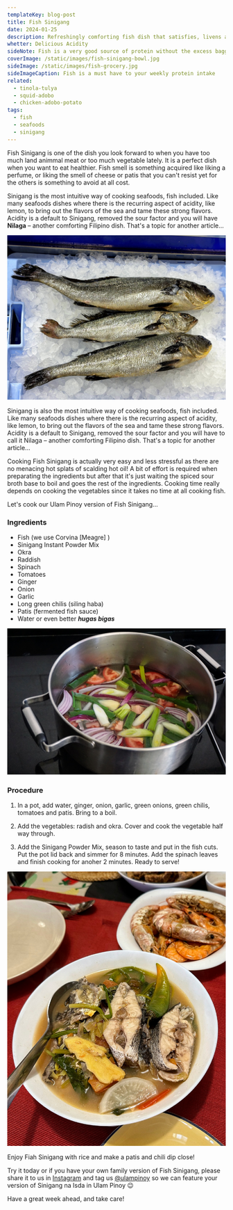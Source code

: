 ```yaml
---
templateKey: blog-post
title: Fish Sinigang
date: 2024-01-25
description: Refreshingly comforting fish dish that satisfies, livens and nourishes your spirit
whetter: Delicious Acidity
sideNote: Fish is a very good source of protein without the excess baggage of other animal meat protein
coverImage: /static/images/fish-sinigang-bowl.jpg
sideImage: /static/images/fish-grocery.jpg
sideImageCaption: Fish is a must have to your weekly protein intake 
related: 
  - tinola-tulya
  - squid-adobo
  - chicken-adobo-potato
tags:
  - fish
  - seafoods
  - sinigang
---
```


Fish Sinigang is one of the dish you look forward to when you have too much land animmal meat or too much vegetable lately. It is a perfect dish when you want to eat healthier. Fish smell is something acquired like liking a perfume, or liking the smell of cheese or patis that you can't resist yet for the others is something to avoid at all cost.

Sinigang is the most intuitive way of cooking seafoods, fish included. Like many seafoods dishes where there is the recurring aspect of acidity, like lemon, to bring out the flavors of the sea and tame these strong flavors. Acidity is a default to Sinigang, removed the sour factor and you will have **Nilaga** – another comforting Filipino dish. That's a topic for another article...

![Cooking Pinakbet in a wok](/static/images/fish-corvina.jpg)

Sinigang is also the most intuitive way of cooking seafoods, fish included. Like many seafoods dishes where there is the recurring aspect of acidity, like lemon, to bring out the flavors of the sea and tame these strong flavors. Acidity is a default to Sinigang, removed the sour factor and you will have to call it Nilaga – another comforting Filipino dish. That's a topic for another article...

Cooking Fish Sinigang is actually very easy and less stressful as there are no menacing hot splats of scalding hot oil! A bit of effort is required when preparating the ingredients but after that it's just waiting the spiced sour broth base to boil and goes the rest of the ingredients. Cooking time really depends on cooking the vegetables since it takes no time at all cooking fish.

Let's cook our Ulam Pinoy version of Fish Sinigang...

### Ingredients

- Fish (we use Corvina [Meagre] )
- Sinigang Instant Powder Mix
- Okra
- Raddish
- Spinach
- Tomatoes
- Ginger
- Onion
- Garlic
- Long green chilis (siling haba)
- Patis (fermented fish sauce)
- Water or even better ***hugas bigas***

![Sinigang base ingredients in a pot](/static/images/sinigang-base-pot.jpg)

### Procedure

1. In a pot, add water, ginger, onion, garlic, green onions, green chilis, tomatoes and patis. Bring to a boil.

2. Add the vegetables: radish and okra. Cover and cook the vegetable half way through.

3. Add the Sinigang Powder Mix, season to taste and put in the fish cuts. Put the pot lid back and simmer for 8 minutes. Add the spinach leaves and finish cooking for anoher 2 minutes. Ready to serve!

![Sinigang na Isda served in a serving dish](/static/images/sinigang-served.jpg)

Enjoy Fiah Sinigang with rice and make a patis and chili dip close!

Try it today or if you have your own family version of Fish Sinigang, please share it to us in [Instagram](https://www.instagram.com/ulampinoy/) and tag us [@ulampinoy](https://www.instagram.com/ulampinoy/) so we can feature your version of Sinigang na Isda in Ulam Pinoy 😉

Have a great week ahead, and take care!

